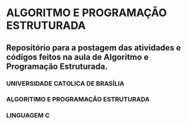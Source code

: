 # ALGORITMO E PROGRAMAÇÃO ESTRUTURADA

## Repositório para a postagem das atividades e códigos feitos na aula de Algoritmo e Programação Estruturada.

### UNIVERSIDADE CATOLICA DE BRASÍLIA
### ALGORITIMO E PROGRAMAÇÃO ESTRUTURADA
### LINGUAGEM C
